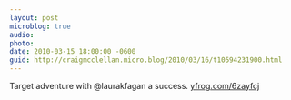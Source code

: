 ```yaml
---
layout: post
microblog: true
audio: 
photo: 
date: 2010-03-15 18:00:00 -0600
guid: http://craigmcclellan.micro.blog/2010/03/16/t10594231900.html
---
```

Target adventure with @laurakfagan a success.  [yfrog.com/6zayfcj](http://yfrog.com/6zayfcj)
